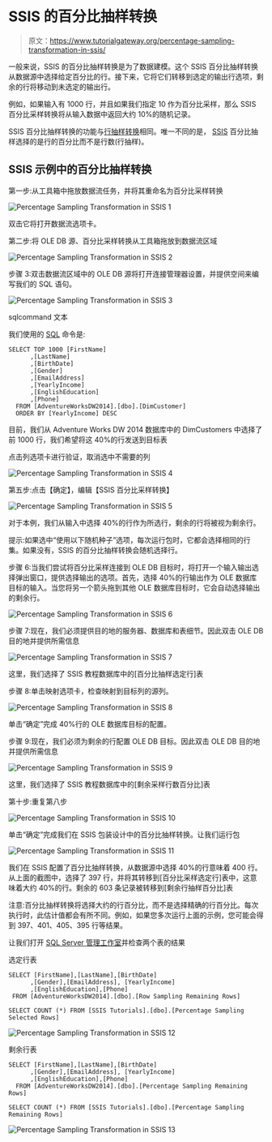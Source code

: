 # SSIS 的百分比抽样转换

> 原文：<https://www.tutorialgateway.org/percentage-sampling-transformation-in-ssis/>

一般来说，SSIS 的百分比抽样转换是为了数据建模。这个 SSIS 百分比抽样转换从数据源中选择给定百分比的行。接下来，它将它们转移到选定的输出行选项，剩余的行将移动到未选定的输出行。

例如，如果输入有 1000 行，并且如果我们指定 10 作为百分比采样，那么 SSIS 百分比采样转换将从输入数据中返回大约 10%的随机记录。

SSIS 百分比抽样转换的功能与[行抽样转换](https://www.tutorialgateway.org/row-sampling-transformation-in-ssis/)相同。唯一不同的是， [SSIS](https://www.tutorialgateway.org/ssis/) 百分比抽样选择的是行的百分比而不是行数(行抽样)。

## SSIS 示例中的百分比抽样转换

第一步:从工具箱中拖放数据流任务，并将其重命名为百分比采样转换

![Percentage Sampling Transformation in SSIS 1](img/754faf8b472cd179f01641165e8518f9.png)

双击它将打开数据流选项卡。

第二步:将 OLE DB 源、百分比采样转换从工具箱拖放到数据流区域

![Percentage Sampling Transformation in SSIS 2](img/4836f54bedee61648db87f67f4a52add.png)

步骤 3:双击数据流区域中的 OLE DB 源将打开连接管理器设置，并提供空间来编写我们的 SQL 语句。

![Percentage Sampling Transformation in SSIS 3](img/0c60a15279e5485306f15085eece002e.png)

sqlcommand 文本

我们使用的 [SQL](https://www.tutorialgateway.org/sql/) 命令是:

```
SELECT TOP 1000 [FirstName]
      ,[LastName]
      ,[BirthDate]
      ,[Gender]
      ,[EmailAddress]
      ,[YearlyIncome]
      ,[EnglishEducation]
      ,[Phone]
  FROM [AdventureWorksDW2014].[dbo].[DimCustomer]
  ORDER BY [YearlyIncome] DESC
```

目前，我们从 Adventure Works DW 2014 数据库中的 DimCustomers 中选择了前 1000 行，我们希望将这 40%的行发送到目标表

点击列选项卡进行验证，取消选中不需要的列

![Percentage Sampling Transformation in SSIS 4](img/c49f67ac5577f3101786f845cd53c1e8.png)

第五步:点击【确定】，编辑【SSIS 百分比采样转换】

![Percentage Sampling Transformation in SSIS 5](img/6ef7e16f92a6d4687584fb264347ea18.png)

对于本例，我们从输入中选择 40%的行作为所选行，剩余的行将被视为剩余行。

提示:如果选中“使用以下随机种子”选项，每次运行包时，它都会选择相同的行集。如果没有，SSIS 的百分比抽样转换会随机选择行。

步骤 6:当我们尝试将百分比采样连接到 OLE DB 目标时，将打开一个输入输出选择弹出窗口，提供选择输出的选项。首先，选择 40%的行输出作为 OLE 数据库目标的输入。当您将另一个箭头拖到其他 OLE 数据库目标时，它会自动选择输出的剩余行。

![Percentage Sampling Transformation in SSIS 6](img/2b86994b29f13eab1fd81df3dbe2af8c.png)

步骤 7:现在，我们必须提供目的地的服务器、数据库和表细节。因此双击 OLE DB 目的地并提供所需信息

![Percentage Sampling Transformation in SSIS 7](img/88073ec458a45ea6e69aa54e226d296c.png)

这里，我们选择了 SSIS 教程数据库中的[百分比抽样选定行]表

步骤 8:单击映射选项卡，检查映射到目标列的源列。

![Percentage Sampling Transformation in SSIS 8](img/9486293e3fd5db406d1cbeb27b53ef82.png)

单击“确定”完成 40%行的 OLE 数据库目标的配置。

步骤 9:现在，我们必须为剩余的行配置 OLE DB 目标。因此双击 OLE DB 目的地并提供所需信息

![Percentage Sampling Transformation in SSIS 9](img/073eaa1dc8ed5713292db5763baca27a.png)

这里，我们选择了 SSIS 教程数据库中的[剩余采样行数百分比]表

第十步:重复第八步

![Percentage Sampling Transformation in SSIS 10](img/9e705b66e8874078c72692ee476bc5f5.png)

单击“确定”完成我们在 SSIS 包装设计中的百分比抽样转换。让我们运行包

![Percentage Sampling Transformation in SSIS 11](img/df715604992bc32956629205087ef0f8.png)

我们在 SSIS 配置了百分比抽样转换，从数据源中选择 40%的行意味着 400 行。从上面的截图中，选择了 397 行，并将其转移到[百分比采样选定行]表中，这意味着大约 40%的行。剩余的 603 条记录被转移到[剩余行抽样百分比]表

注意:百分比抽样转换将选择大约的行百分比，而不是选择精确的行百分比。每次执行时，此估计值都会有所不同。例如，如果您多次运行上面的示例，您可能会得到 397、401、405、395 行等结果。

让我们打开 [SQL Server 管理工作室](https://www.tutorialgateway.org/sql/)并检查两个表的结果

选定行表

```
SELECT [FirstName],[LastName],[BirthDate]
      ,[Gender],[EmailAddress], [YearlyIncome]
      ,[EnglishEducation],[Phone]
 FROM [AdventureWorksDW2014].[dbo].[Row Sampling Remaining Rows]

SELECT COUNT (*) FROM [SSIS Tutorials].[dbo].[Percentage Sampling Selected Rows]
```

![Percentage Sampling Transformation in SSIS 12](img/4be4fc0acbea61ba79d109473c76a6b9.png)

剩余行表

```
SELECT [FirstName],[LastName],[BirthDate]
      ,[Gender],[EmailAddress], [YearlyIncome]
      ,[EnglishEducation],[Phone]
  FROM [AdventureWorksDW2014].[dbo].[Percentage Sampling Remaining Rows]

SELECT COUNT (*) FROM [SSIS Tutorials].[dbo].[Percentage Sampling Remaining Rows]
```

![Percentage Sampling Transformation in SSIS 13](img/eec3bda657c61f72f30ca314f214a3aa.png)